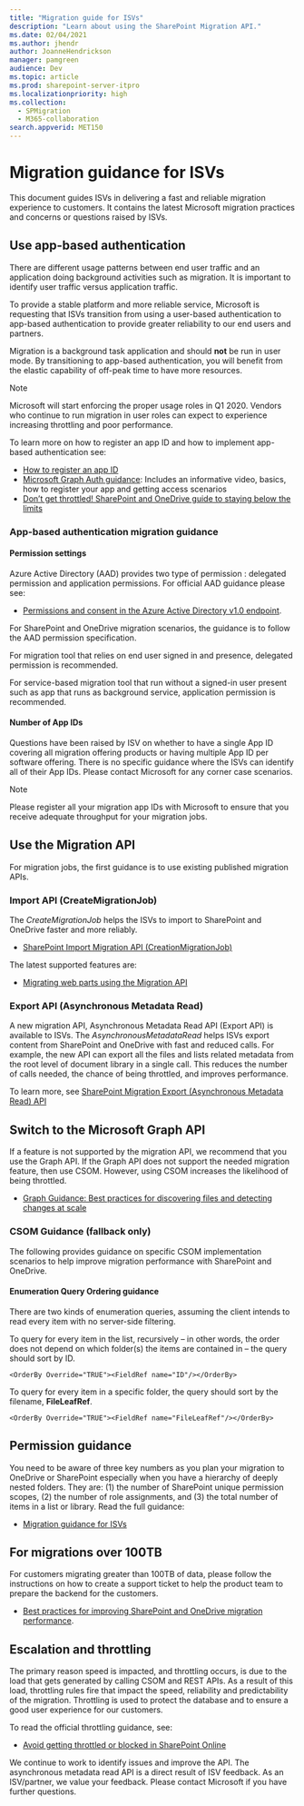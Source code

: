 ```yaml
---
title: "Migration guide for ISVs"
description: "Learn about using the SharePoint Migration API."
ms.date: 02/04/2021
ms.author: jhendr
author: JoanneHendrickson
manager: pamgreen
audience: Dev
ms.topic: article
ms.prod: sharepoint-server-itpro
ms.localizationpriority: high
ms.collection:
  - SPMigration
  - M365-collaboration
search.appverid: MET150
---
```

# Migration guidance for ISVs

This document guides ISVs in delivering a fast and reliable migration experience to customers. It contains the latest Microsoft migration practices and concerns or questions raised by ISVs.

## Use app-based authentication

There are different usage patterns between end user traffic and an application doing background activities such as migration. It is important to identify user traffic versus application traffic.

To provide a stable platform and more reliable service, Microsoft is requesting that ISVs transition from using a user-based authentication to app-based authentication to provide greater reliability to our end users and partners.

Migration is a background task application and should **not** be run in user mode. By transitioning to app-based authentication, you will benefit from the elastic capability of off-peak time to have more resources.

> [!Note]
> Microsoft will start enforcing the proper usage roles in Q1 2020. Vendors who continue to run migration in user roles can expect to experience increasing throttling and poor performance.

To learn more on how to register an app ID and how to implement app-based authentication see:

- [How to register an app ID](/azure/active-directory/develop/active-directory-v2-registration-portal)
- [Microsoft Graph Auth guidance](/graph/auth):   Includes an informative video, basics, how to register your app and getting access scenarios
- [Don’t get throttled! SharePoint and OneDrive guide to staying below the limits](https://www.youtube.com/watch?v=_pBHfGGdMfE)

### App-based authentication migration guidance

#### Permission settings

Azure Active Directory (AAD) provides two type of permission : delegated permission and application permissions. For official AAD guidance please see:

- [Permissions and consent in the Azure Active Directory v1.0 endpoint](/azure/active-directory/develop/v1-permissions-and-consent).

For SharePoint and OneDrive migration scenarios, the guidance is to follow the AAD permission specification.

For migration tool that relies on end user signed in and presence, delegated permission is recommended.

For service-based migration tool that run without a signed-in user present such as app that runs as background service, application permission is recommended.

#### Number of App IDs

Questions have been raised by ISV on whether to have a single App ID covering all migration offering products or having multiple App ID per software offering. There is no specific guidance where the ISVs can identify all of their App IDs. Please contact Microsoft for any corner case scenarios.

> [!Note]
> Please register all your migration app IDs with Microsoft to ensure that you receive adequate throughput for your migration jobs.

## Use the Migration API

For migration jobs, the first guidance is to use existing published migration APIs.

### Import API (CreateMigrationJob)

The *CreateMigrationJob* helps the ISVs to import to SharePoint and OneDrive faster and more reliably.

- [SharePoint Import Migration API (CreationMigrationJob)](migration-api-overview.md)

The latest supported features are:

- [Migrating web parts using the Migration API](migrate-webparts-with-migrationapi.md)

### Export API (Asynchronous Metadata Read)

A new migration API, Asynchronous Metadata Read API (Export API) is  available to ISVs. The *AsynchronousMetadataRead* helps ISVs export content from SharePoint and OneDrive with fast and reduced calls. For example, the new API can export all the files and lists related metadata from the  root level of document library in a single call. This reduces the number of calls needed, the chance of being throttled, and improves performance.

To learn more, see [SharePoint Migration Export (Asynchronous Metadata Read) API](export-amr-api.md)

## Switch to the Microsoft Graph API

If a feature is not supported by the migration API, we recommend that you use the Graph API.  If the Graph API does not support the needed migration feature, then use CSOM. However, using CSOM increases the likelihood of being throttled.

- [Graph Guidance: Best practices for discovering files and detecting changes at scale](/onedrive/developer/rest-api/concepts/scan-guidance)

### CSOM Guidance (fallback only)

The following provides guidance on specific CSOM implementation scenarios to help improve migration performance with SharePoint and OneDrive.

#### Enumeration Query Ordering guidance

There are two kinds of enumeration queries, assuming the client intends to read every item with no server-side filtering.

To query for every item in the list, recursively – in other words, the order does not depend on which folder(s) the items are contained in – the query should sort by ID.

`<OrderBy Override="TRUE"><FieldRef name="ID"/></OrderBy>`

To query for every item in a specific folder, the query should sort by the filename, **FileLeafRef**.

`<OrderBy Override="TRUE"><FieldRef name="FileLeafRef"/></OrderBy>`

## Permission guidance

You need to be aware of three key numbers as you plan your migration to OneDrive or SharePoint especially when you have a hierarchy of deeply nested folders. They are: (1) the number of SharePoint unique permission scopes, (2) the number of role assignments, and (3) the total number of items in a list or library. Read the full guidance:

- [Migration guidance for ISVs](migration-isv-guidance.md)

## For migrations over 100TB

For customers migrating greater than 100TB of data, please follow the instructions on how to create a support ticket to help the product team to prepare the backend for the customers.

- [Best practices for improving SharePoint and OneDrive migration performance](/sharepointmigration/sharepoint-online-and-onedrive-migration-speed).

## Escalation and throttling

The primary reason speed is impacted, and throttling occurs, is due to the load that gets generated by calling CSOM and REST APIs. As a result of this load, throttling rules fire that impact the speed, reliability and predictability of the migration. Throttling is used to protect the database and to ensure a good user experience for our customers.

To read the official throttling guidance, see:

- [Avoid getting throttled or blocked in SharePoint Online](https://aka.ms/spo429)

We continue to work to identify issues and improve the API. The asynchronous metadata read API is a direct result of ISV feedback. As an ISV/partner, we value your feedback. Please contact Microsoft if you have further questions.
